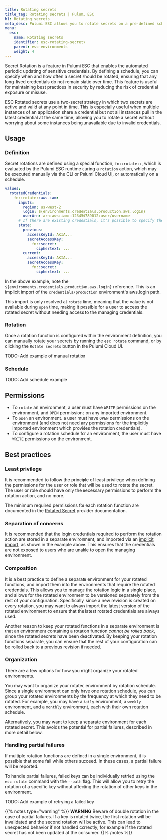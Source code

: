 ```yaml
---
title: Rotating secrets
title_tag: Rotating secrets | Pulumi ESC
h1: Rotating secrets
meta_desc: Pulumi ESC allows you to rotate secrets on a pre-defined schedule.
menu:
  esc:
    name: Rotating secrets
    identifier: esc-rotating-secrets
    parent: esc-environments
    weight: 4
---
```


Secret Rotation is a feature in Pulumi ESC that enables the automated periodic updating of sensitive credentials. By defining a schedule, you can specify when and how often a secret should be rotated, ensuring that any long-lived credentials do not remain static over time. This feature is useful for maintaining best practices in security by reducing the risk of credential exposure or misuse.

ESC Rotated secrets use a two-secret strategy in which two secrets are active and valid at any point in time. This is especially useful when multiple instances of an application share a credential but not all instances pull in the latest credential at the same time, allowing you to rotate a secret without worrying about some instances being unavailable due to invalid credentials.

## Usage

### Definition

Secret rotations are defined using a special function, `fn::rotate::`, which is evaluated by the Pulumi ESC runtime during a `rotation` action, which may be executed manually via the CLI or Pulumi Cloud UI, or automatically on a schedule.

```yaml
values:
  rotatedCredentials:
    fn::rotate::aws-iam:
      inputs:
        region: us-west-2
        login: ${environments.credentials.production.aws.login}
        userArn: arn:aws:iam::123456789012:user/username
      # If there are existing credentials, it's possible to specify them in the state - but this section is optional
      state:
        previous:
          accessKeyId: AKIA...
          secretAccessKey: 
            fn::secret: 
              ciphertext: ...
        current:
          accessKeyId: AKIA...
          secretAccessKey: 
            fn::secret: 
              ciphertext: ...
```

In the above example, note the `${environments.credentials.production.aws.login}` reference. This is an implicit import of the `credentials/production` environment's aws.login path.

This import is only resolved at `rotate` time, meaning that the value is not available during `open` time, making it possible for a user to access the rotated secret without needing access to the managing credentials.

### Rotation

Once a rotation function is configured within the environment definition, you can manually rotate your secrets by running the `esc rotate` command, or by clicking the `Rotate secrets` button in the Pulumi Cloud UI.

TODO: Add example of manual rotation

### Schedule

TODO: Add schedule example

## Permissions

- To `rotate` an environment, a user must have `WRITE` permissions on the environment, and `OPEN` permissions on any imported environment.
- To `open` an environment, a user must have `OPEN` permissions on the environment (and does not need any permissions for the implicitly imported environment which provides the rotation credentials).
- To configure a rotation schedule for an environment, the user must have `WRITE` permissions on the environment.

## Best practices

### Least privilege

It is recommended to follow the principle of least privilege when defining the permissions for the user or role that will be used to rotate the secret. The user or role should have only the necessary permissions to perform the rotation action, and no more.

The minimum required permissions for each rotation function are documented in the [Rotated Secret](/docs/esc/integrations/rotated-secrets) provider documentation.

### Separation of concerns

It is recommended that the login credentials required to perform the rotation action are stored in a separate environment, and imported via an [implicit import](/docs/esc/environments/imports#implicit-imports), as shown in the example above. This ensures that the credentials are not exposed to users who are unable to open the managing environment.

### Composition

It is a best practice to define a separate environment for your rotated functions, and import them into the environments that require the rotated credentials. This allows you to manage the rotation logic in a single place, and allows for the rotated environment to be versioned separately from the rest of your configuration. Specifically, since a new revision is created on every rotation, you may want to always import the latest version of the rotated environment to ensure that the latest rotated credentials are always used.

Another reason to keep your rotated functions in a separate environment is that an environment containing a rotation function *cannot be rolled back*, since the rotated secrets have been deactivated. By keeping your rotation functions separate, you can ensure that the rest of your configuration can be rolled back to a previous revision if needed.

### Organization

There are a few options for how you might organize your rotated environments.

You may want to organize your rotated environment by rotation schedule. Since a single environment can only have one rotation schedule, you can group your rotated environments by the frequency at which they need to be rotated. For example, you may have a `daily` environment, a `weekly` environment, and a `monthly` environment, each with their own rotation schedule.

Alternatively, you may want to keep a separate environment for each rotated secret. This avoids the potential for partial failures, described in more detail below.

### Handling partial failures

If multiple rotation functions are defined in a single environment, it is possible that some fail while others succeed. In these cases, a partial failure will be reported.

To handle partial failures, failed keys can be individually retried using the `esc rotate` command with the `--path` flag. This will allow you to retry the rotation of a specific key without affecting the rotation of other keys in the environment.

TODO: Add example of retrying a failed key

{{% notes type="warning" %}}
**WARNING** Beware of double rotation in the case of partial failures. If a key is rotated twice, the first rotation will be invalidated and the second rotation will be active. This can lead to unexpected behavior if not handled correctly, for example if the rotated secret has not been updated at the consumer.
{{% /notes %}}
